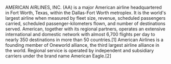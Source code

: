 AMERICAN AIRLINES, INC. (AA) is a major American airline headquartered in Fort Worth, Texas, within the Dallas-Fort Worth metroplex. It is the world's largest airline when measured by fleet size, revenue, scheduled passengers carried, scheduled passenger-kilometers flown, and number of destinations served. American, together with its regional partners, operates an extensive international and domestic network with almost 6,700 flights per day to nearly 350 destinations in more than 50 countries.[1] American Airlines is a founding member of Oneworld alliance, the third largest airline alliance in the world. Regional service is operated by independent and subsidiary carriers under the brand name American Eagle.[2]
